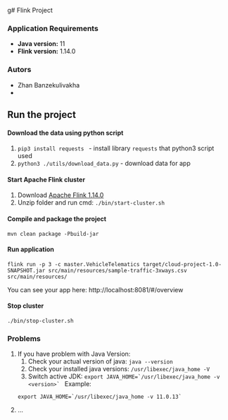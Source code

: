 g# Flink Project 

### Application Requirements
- **Java version:** 11
- **Flink version:** 1.14.0

### Autors
* Zhan Banzekulivakha
* 

## Run the project

#### Download the data using python script
1. ```pip3 install requests ``` - install library `requests` that python3 script used
2. ``` python3 ./utils/download_data.py ``` - download data for app

#### Start Apache Flink cluster
1. Download [Apache Flink 1.14.0](https://www.apache.org/dyn/closer.lua/flink/flink-1.14.0/flink-1.14.0-bin-scala_2.12.tgz)
2. Unzip folder and run cmd: `./bin/start-cluster.sh`  

#### Compile and package the project
```
mvn clean package -Pbuild-jar
```

#### Run application
````
flink run -p 3 -c master.VehicleTelematics target/cloud-project-1.0-SNAPSHOT.jar src/main/resources/sample-traffic-3xways.csv src/main/resources/
````

You can see your app here: http://localhost:8081/#/overview

#### Stop cluster
````
./bin/stop-cluster.sh
````


### Problems
1. If you have problem with Java Version:
   1. Check your actual version of java: ```java --version```
   2. Check your installed java versions: ```/usr/libexec/java_home -V```
   3. Switch active JDK: ```export JAVA_HOME=`/usr/libexec/java_home -v <version>` ```
   Example:
   ```
   export JAVA_HOME=`/usr/libexec/java_home -v 11.0.13`
   ```
2. ...